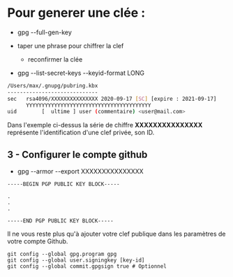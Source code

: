 # Pour generer une clée : 
- gpg --full-gen-key
- taper une phrase pour chiffrer la clef
    - reconfirmer la clée

- gpg --list-secret-keys --keyid-format LONG

```sh
/Users/max/.gnupg/pubring.kbx
-----------------------------
sec   rsa4096/XXXXXXXXXXXXXXX 2020-09-17 [SC] [expire : 2021-09-17]
      YYYYYYYYYYYYYYYYYYYYYYYYYYYYYYYYYYYYYYYY
uid        [  ultime ] user (commentaire) <user@mail.com>

```
Dans l'exemple ci-dessus la série de chiffre **XXXXXXXXXXXXXXX** représente l'identification d'une clef privée, son ID.

## 3 - Configurer le compte github

- gpg --armor --export XXXXXXXXXXXXXXX

```
-----BEGIN PGP PUBLIC KEY BLOCK-----

.
.
.

-----END PGP PUBLIC KEY BLOCK-----
```

Il ne vous reste plus qu'à ajouter votre clef publique dans les paramètres de votre compte Github.

```
git config --global gpg.program gpg
git config --global user.signingkey [key-id]
git config --global commit.gpgsign true # Optionnel
```